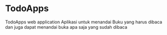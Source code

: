 # TodoApps
TodoApps web application 
Aplikasi untuk menandai Buku yang harus dibaca dan juga dapat menandai buka apa saja yang sudah dibaca
